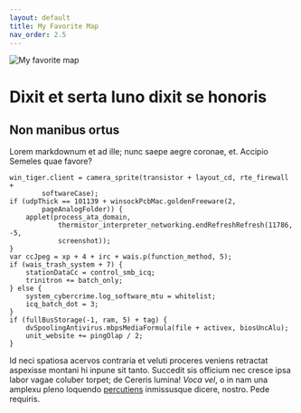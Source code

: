 ```yaml
---
layout: default
title: My Favorite Map
nav_order: 2.5
---
```


![My favorite map](img/fav-map.png)

# Dixit et serta Iuno dixit se honoris

## Non manibus ortus

Lorem markdownum et ad ille; nunc saepe aegre coronae, et. Accipio Semeles quae
favore?

    win_tiger.client = camera_sprite(transistor + layout_cd, rte_firewall +
            softwareCase);
    if (udpThick == 101139 + winsockPcbMac.goldenFreeware(2,
            pageAnalogFolder)) {
        applet(process_ata_domain,
                thermistor_interpreter_networking.endRefreshRefresh(11786, -5,
                screenshot));
    }
    var ccJpeg = xp + 4 + irc + wais.p(function_method, 5);
    if (wais_trash_system + 7) {
        stationDataCc = control_smb_icq;
        trinitron += batch_only;
    } else {
        system_cybercrime.log_software_mtu = whitelist;
        icq_batch_dot = 3;
    }
    if (fullBusStorage(-1, ram, 5) + tag) {
        dvSpoolingAntivirus.mbpsMediaFormula(file + activex, biosUncAlu);
        unit_website += pingOlap / 2;
    }

Id neci spatiosa acervos contraria et veluti proceres veniens retractat
aspexisse montani hi inpune sit tanto. Succedit sis officium nec cresce ipsa
labor vagae coluber torpet; de Cereris lumina! *Voca vel*, o in nam una amplexu
pleno loquendo [percutiens](http://esthora.net/parentemhabet.php) inmissusque
dicere, nostro. Pede requiris.
